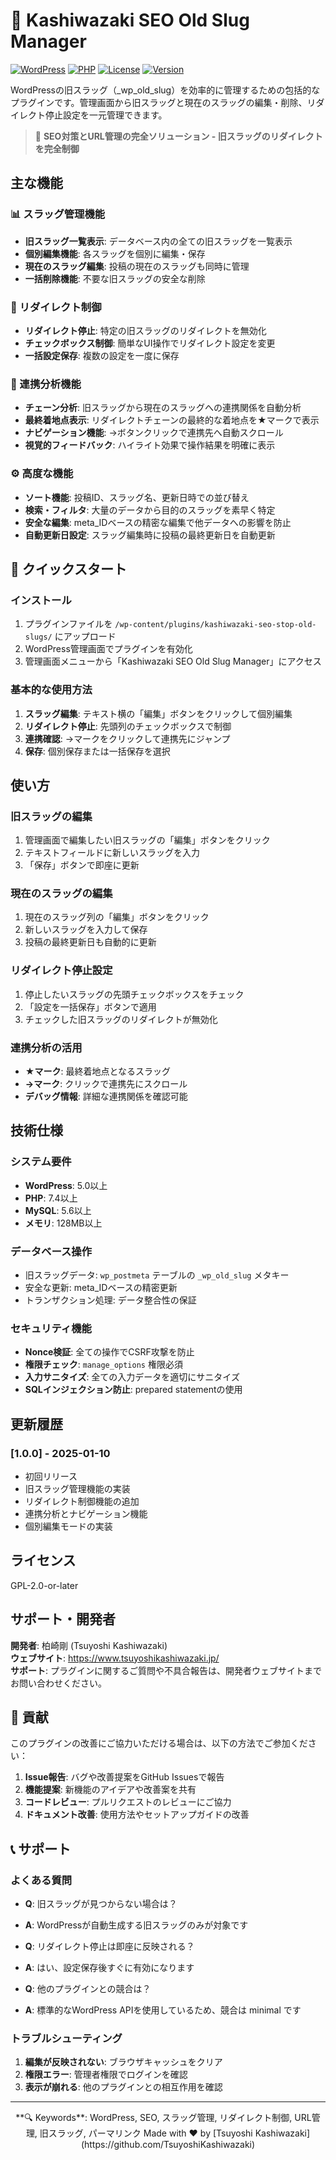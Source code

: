 # 🚀 Kashiwazaki SEO Old Slug Manager

[![WordPress](https://img.shields.io/badge/WordPress-5.0%2B-blue.svg)](https://wordpress.org/)
[![PHP](https://img.shields.io/badge/PHP-7.4%2B-purple.svg)](https://php.net/)
[![License](https://img.shields.io/badge/License-GPL--2.0--or--later-green.svg)](https://www.gnu.org/licenses/gpl-2.0.html)
[![Version](https://img.shields.io/badge/Version-1.0.0-orange.svg)](https://github.com/TsuyoshiKashiwazaki/wp-plugin-kashiwazaki-seo-stop-old-slugs/releases)

WordPressの旧スラッグ（_wp_old_slug）を効率的に管理するための包括的なプラグインです。管理画面から旧スラッグと現在のスラッグの編集・削除、リダイレクト停止設定を一元管理できます。

> 🎯 **SEO対策とURL管理の完全ソリューション - 旧スラッグのリダイレクトを完全制御**

## 主な機能

### 📊 スラッグ管理機能
- **旧スラッグ一覧表示**: データベース内の全ての旧スラッグを一覧表示
- **個別編集機能**: 各スラッグを個別に編集・保存
- **現在のスラッグ編集**: 投稿の現在のスラッグも同時に管理
- **一括削除機能**: 不要な旧スラッグの安全な削除

### 🔄 リダイレクト制御
- **リダイレクト停止**: 特定の旧スラッグのリダイレクトを無効化
- **チェックボックス制御**: 簡単なUI操作でリダイレクト設定を変更
- **一括設定保存**: 複数の設定を一度に保存

### 🔗 連携分析機能
- **チェーン分析**: 旧スラッグから現在のスラッグへの連携関係を自動分析
- **最終着地点表示**: リダイレクトチェーンの最終的な着地点を★マークで表示
- **ナビゲーション機能**: →ボタンクリックで連携先へ自動スクロール
- **視覚的フィードバック**: ハイライト効果で操作結果を明確に表示

### ⚙️ 高度な機能
- **ソート機能**: 投稿ID、スラッグ名、更新日時での並び替え
- **検索・フィルタ**: 大量のデータから目的のスラッグを素早く特定
- **安全な編集**: meta_IDベースの精密な編集で他データへの影響を防止
- **自動更新日設定**: スラッグ編集時に投稿の最終更新日を自動更新

## 🚀 クイックスタート

### インストール
1. プラグインファイルを `/wp-content/plugins/kashiwazaki-seo-stop-old-slugs/` にアップロード
2. WordPress管理画面でプラグインを有効化
3. 管理画面メニューから「Kashiwazaki SEO Old Slug Manager」にアクセス

### 基本的な使用方法
1. **スラッグ編集**: テキスト横の「編集」ボタンをクリックして個別編集
2. **リダイレクト停止**: 先頭列のチェックボックスで制御
3. **連携確認**: →マークをクリックして連携先にジャンプ
4. **保存**: 個別保存または一括保存を選択

## 使い方

### 旧スラッグの編集
1. 管理画面で編集したい旧スラッグの「編集」ボタンをクリック
2. テキストフィールドに新しいスラッグを入力
3. 「保存」ボタンで即座に更新

### 現在のスラッグの編集
1. 現在のスラッグ列の「編集」ボタンをクリック
2. 新しいスラッグを入力して保存
3. 投稿の最終更新日も自動的に更新

### リダイレクト停止設定
1. 停止したいスラッグの先頭チェックボックスをチェック
2. 「設定を一括保存」ボタンで適用
3. チェックした旧スラッグのリダイレクトが無効化

### 連携分析の活用
- **★マーク**: 最終着地点となるスラッグ
- **→マーク**: クリックで連携先にスクロール
- **デバッグ情報**: 詳細な連携関係を確認可能

## 技術仕様

### システム要件
- **WordPress**: 5.0以上
- **PHP**: 7.4以上
- **MySQL**: 5.6以上
- **メモリ**: 128MB以上

### データベース操作
- 旧スラッグデータ: `wp_postmeta` テーブルの `_wp_old_slug` メタキー
- 安全な更新: meta_IDベースの精密更新
- トランザクション処理: データ整合性の保証

### セキュリティ機能
- **Nonce検証**: 全ての操作でCSRF攻撃を防止
- **権限チェック**: `manage_options` 権限必須
- **入力サニタイズ**: 全ての入力データを適切にサニタイズ
- **SQLインジェクション防止**: prepared statementの使用

## 更新履歴

### [1.0.0] - 2025-01-10
- 初回リリース
- 旧スラッグ管理機能の実装
- リダイレクト制御機能の追加
- 連携分析とナビゲーション機能
- 個別編集モードの実装

## ライセンス

GPL-2.0-or-later

## サポート・開発者

**開発者**: 柏崎剛 (Tsuyoshi Kashiwazaki)  
**ウェブサイト**: https://www.tsuyoshikashiwazaki.jp/  
**サポート**: プラグインに関するご質問や不具合報告は、開発者ウェブサイトまでお問い合わせください。

## 🤝 貢献

このプラグインの改善にご協力いただける場合は、以下の方法でご参加ください：

1. **Issue報告**: バグや改善提案をGitHub Issuesで報告
2. **機能提案**: 新機能のアイデアや改善案を共有
3. **コードレビュー**: プルリクエストのレビューにご協力
4. **ドキュメント改善**: 使用方法やセットアップガイドの改善

## 📞 サポート

### よくある質問
- **Q**: 旧スラッグが見つからない場合は？
- **A**: WordPressが自動生成する旧スラッグのみが対象です

- **Q**: リダイレクト停止は即座に反映される？
- **A**: はい、設定保存後すぐに有効になります

- **Q**: 他のプラグインとの競合は？
- **A**: 標準的なWordPress APIを使用しているため、競合は minimal です

### トラブルシューティング
1. **編集が反映されない**: ブラウザキャッシュをクリア
2. **権限エラー**: 管理者権限でログインを確認
3. **表示が崩れる**: 他のプラグインとの相互作用を確認

---

<div align="center">
**🔍 Keywords**: WordPress, SEO, スラッグ管理, リダイレクト制御, URL管理, 旧スラッグ, パーマリンク  
Made with ❤️ by [Tsuyoshi Kashiwazaki](https://github.com/TsuyoshiKashiwazaki)
</div>